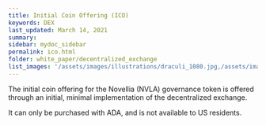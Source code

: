 ```yaml
---
title: Initial Coin Offering (ICO)
keywords: DEX
last_updated: March 14, 2021
summary: 
sidebar: mydoc_sidebar
permalink: ico.html
folder: white_paper/decentralized_exchange
list_images: '/assets/images/illustrations/draculi_1080.jpg,/assets/images/illustrations/laurence_the_duelist_1080.jpg,/assets/images/illustrations/iscara_the_ten_thousand_guns_1080.jpg,/assets/images/illustrations/alpha_draculi_1080.jpg'
---
```


The initial coin offering for the Novellia (NVLA) governance token is offered through an initial, minimal implementation of the decentralized exchange.

It can only be purchased with ADA, and is not available to US residents.
